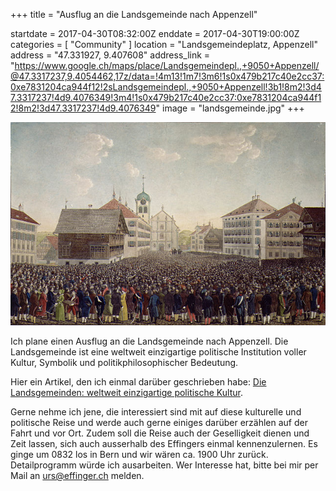 +++
title = "Ausflug an die Landsgemeinde nach Appenzell"

startdate = 2017-04-30T08:32:00Z
enddate = 2017-04-30T19:00:00Z
categories = [ "Community" ]
location = "Landsgemeindeplatz, Appenzell"
address = "47.331927, 9.407608"
address_link = "https://www.google.ch/maps/place/Landsgemeindepl.,+9050+Appenzell/@47.3317237,9.4054462,17z/data=!4m13!1m7!3m6!1s0x479b217c40e2cc37:0xe7831204ca944f12!2sLandsgemeindepl.,+9050+Appenzell!3b1!8m2!3d47.3317237!4d9.4076349!3m4!1s0x479b217c40e2cc37:0xe7831204ca944f12!8m2!3d47.3317237!4d9.4076349"
image = "landsgemeinde.jpg"
+++

![Landsgemeinde](landsgemeinde.jpg)

Ich plane einen Ausflug an die Landsgemeinde nach Appenzell. Die Landsgemeinde ist eine weltweit einzigartige politische Institution voller Kultur, Symbolik und politikphilosophischer Bedeutung.

Hier ein Artikel, den ich einmal darüber geschrieben habe: [Die Landsgemeinden: weltweit einzigartige politische Kultur](http://www.zukunft-ch.ch/de/kommentar-des-monats-die-landsgemeinden-weltweit-einzigartige-politische-kultur/).

Gerne nehme ich jene, die interessiert sind mit auf diese kulturelle und politische Reise und werde auch gerne einiges darüber erzählen auf der Fahrt und vor Ort. Zudem soll die Reise auch der Geselligkeit dienen und Zeit lassen, sich auch ausserhalb des Effingers einmal kennenzulernen. Es ginge um 0832 los in Bern und wir wären ca. 1900 Uhr zurück. Detailprogramm würde ich ausarbeiten. Wer Interesse hat, bitte bei mir per Mail an [urs@effinger.ch](mailto:urs@effinger.ch) melden.
